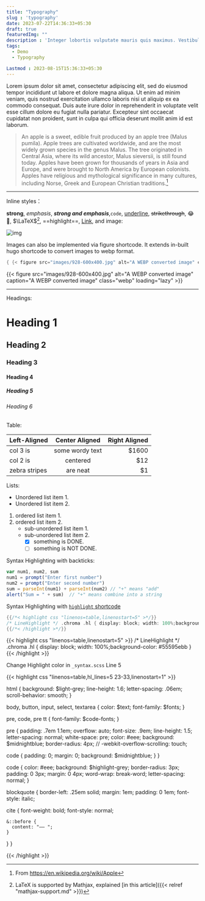 ```yaml
---
title: "Typography"
slug : 'typography'
date: 2023-07-22T14:36:33+05:30
draft: true
featuredImg: ""
description : 'Integer lobortis vulputate mauris quis maximus. Vestibulum ac eros porttitor, auctor sem sed, tincidunt nulla. In sit amet tincidunt ex.'
tags:
  - Demo
  - Typography

Lastmod : 2023-08-15T15:36:33+05:30
---
```


Lorem ipsum dolor sit amet, consectetur adipiscing elit, sed do eiusmod tempor incididunt ut labore et dolore magna aliqua. Ut enim ad minim veniam, quis nostrud exercitation ullamco laboris nisi ut aliquip ex ea commodo consequat. Duis aute irure dolor in reprehenderit in voluptate velit esse cillum dolore eu fugiat nulla pariatur. Excepteur sint occaecat cupidatat non proident, sunt in culpa qui officia deserunt mollit anim id est laborum.

> An apple is a sweet, edible fruit produced by an apple tree (Malus pumila). Apple trees are cultivated worldwide, and are the most widely grown species in the genus Malus. The tree originated in Central Asia, where its wild ancestor, Malus sieversii, is still found today. Apples have been grown for thousands of years in Asia and Europe, and were brought to North America by European colonists. Apples have religious and mythological significance in many cultures, including Norse, Greek and European Christian traditions.[^1]

---

Inline styles：

**strong**, *emphasis*, ***strong and emphasis***,`code`, <u>underline</u>, ~~strikethrough~~, :joy:🤣, $\LaTeX$[^2], ==highlight==, [Link](https://example.com), and image:

![img](https://picsum.photos/600/400/?random)

Images can also be implemented via figure shortcode. It extends in-built hugo shortcode to convert images to webp format.

```go
{ {< figure src="images/928-600x400.jpg" alt="A WEBP converted image" caption="A WEBP converted image" class="webp" loading="lazy" >} }
```

{{< figure src="images/928-600x400.jpg" alt="A WEBP converted image" caption="A WEBP converted image" class="webp" loading="lazy" >}}

[^2]: LaTeX is supported by Mathjax, explained [in this article]({{< relref "mathjax-support.md" >}})
---

Headings:

# Heading 1

## Heading 2

### Heading 3

#### Heading 4

##### Heading 5

###### Heading 6

Table:

| Left-Aligned  | Center Aligned  | Right Aligned |
| :------------ | :-------------: | ------------: |
| col 3 is      | some wordy text |         $1600 |
| col 2 is      |    centered     |           $12 |
| zebra stripes |    are neat     |            $1 |

Lists:

* Unordered list item 1.
* Unordered list item 2.

1. ordered list item 1.
2. ordered list item 2.
   + sub-unordered list item 1.
   + sub-unordered list item 2.
     + [x] something is DONE.
     + [ ] something is NOT DONE.

Syntax Highlighting with backticks:

```javascript
var num1, num2, sum
num1 = prompt("Enter first number")
num2 = prompt("Enter second number")
sum = parseInt(num1) + parseInt(num2) // "+" means "add"
alert("Sum = " + sum)  // "+" means combine into a string
```

Syntax Highlighting with [`highlight` shortcode](https://gohugo.io/content-management/syntax-highlighting/)


```go
{{/*< highlight css "linenos=table,linenostart=5" >*/}}
/* LineHighlight */ .chroma .hl { display: block; width: 100%;background-color: #55595ebb }
{{/*< /highlight >*/}}
```



{{< highlight css "linenos=table,linenostart=5" >}}
/* LineHighlight */ .chroma .hl { display: block; width: 100%;background-color: #55595ebb }
{{< /highlight >}}

Change Highlight color in `_syntax.scss` Line 5

{{< highlight css "linenos=table,hl_lines=5 23-33,linenostart=1" >}}

html {
  background: $light-grey;
  line-height: 1.6;
  letter-spacing: .06em;
  scroll-behavior: smooth;
}

body,
button,
input,
select,
textarea {
  color: $text;
  font-family: $fonts;
}

pre,
code,
pre tt {
  font-family: $code-fonts;
}

pre {
  padding: .7em 1.1em;
  overflow: auto;
  font-size: .9em;
  line-height: 1.5;
  letter-spacing: normal;
  white-space: pre;
  color: #eee;
  background: $midnightblue;
  border-radius: 4px;
  // -webkit-overflow-scrolling: touch;

  code {
    padding: 0;
    margin: 0;
    background: $midnightblue;
  }
}

code {
  color: #eee;
  background: $highlight-grey;
  border-radius: 3px;
  padding: 0 3px;
  margin: 0 4px;
  word-wrap: break-word;
  letter-spacing: normal;
}

blockquote {
  border-left: .25em solid;
  margin: 1em;
  padding: 0 1em;
  font-style: italic;

  cite {
    font-weight: bold;
    font-style: normal;

    &::before {
      content: "—— ";
    }
  }
}

{{< /highlight >}}


[^1]: From https://en.wikipedia.org/wiki/Apple
